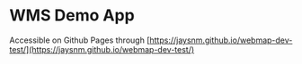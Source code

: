 # WMS Demo App

Accessible on Github Pages through [https://jaysnm.github.io/webmap-dev-test/](https://jaysnm.github.io/webmap-dev-test/)


